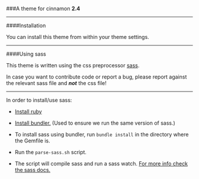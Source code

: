 ###A theme for cinnamon __2.4__

---

####Installation

You can install this theme from within your theme settings.

---

####Using sass

This theme is written using the css preprocessor [sass](http://sass-lang.com/).

In case you want to contribute code or report a bug, please report against the relevant sass file and **_not_** the css file!

---

In order to install/use sass:

* [Install ruby](https://www.ruby-lang.org/en/documentation/installation/)

* [Install bundler.](http://bundler.io/#getting-started) (Used to ensure we run the same version of sass.)

* To install sass using bundler, run `bundle install` in the directory where the Gemfile is.

* Run the `parse-sass.sh` script.

* The script will compile sass and run a sass watch. [For more info check the sass docs.](http://sass-lang.com/documentation/file.SASS_REFERENCE.html#using_sass)
